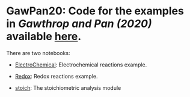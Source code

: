 # GawPan20: Code for the examples in <cite data-cite="GawPan20X">Gawthrop and Pan (2020)</cite> available [here](https://arxiv.org/abs/2009.02217).

There are two notebooks:

- [ElectroChemical](https://nbviewer.jupyter.org/github/gawthrop/GawPan20/blob/master/ElectroChemical.ipynb): Electrochemical reactions example.

- [Redox](https://nbviewer.jupyter.org/github/gawthrop/GawPan20/blob/master/Redox.ipynb): Redox reactions example.

- [stoich](https://nbviewer.jupyter.org/github/gawthrop/GawPan20/tree/master/stoich.ipynb): The stoichiometric analysis module
